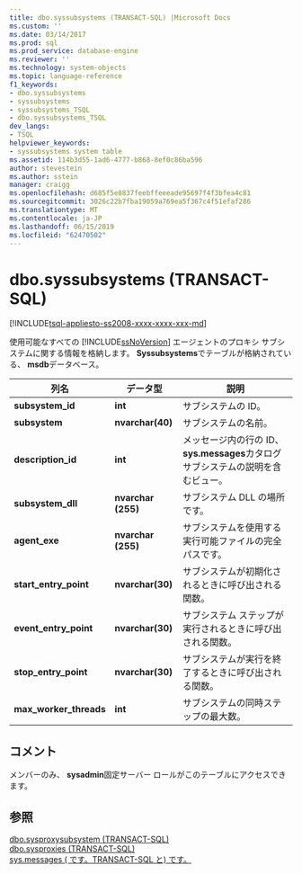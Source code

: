 ```yaml
---
title: dbo.syssubsystems (TRANSACT-SQL) |Microsoft Docs
ms.custom: ''
ms.date: 03/14/2017
ms.prod: sql
ms.prod_service: database-engine
ms.reviewer: ''
ms.technology: system-objects
ms.topic: language-reference
f1_keywords:
- dbo.syssubsystems
- syssubsystems
- syssubsystems_TSQL
- dbo.syssubsystems_TSQL
dev_langs:
- TSQL
helpviewer_keywords:
- syssubsystems system table
ms.assetid: 114b3d55-1ad6-4777-b868-8ef0c86ba596
author: stevestein
ms.author: sstein
manager: craigg
ms.openlocfilehash: d685f5e8837feebffeeeade95697f4f3bfea4c81
ms.sourcegitcommit: 3026c22b7fba19059a769ea5f367c4f51efaf286
ms.translationtype: MT
ms.contentlocale: ja-JP
ms.lasthandoff: 06/15/2019
ms.locfileid: "62470502"
---
```

# <a name="dbosyssubsystems-transact-sql"></a>dbo.syssubsystems (TRANSACT-SQL)
[!INCLUDE[tsql-appliesto-ss2008-xxxx-xxxx-xxx-md](../../includes/tsql-appliesto-ss2008-xxxx-xxxx-xxx-md.md)]

  使用可能なすべての [!INCLUDE[ssNoVersion](../../includes/ssnoversion-md.md)] エージェントのプロキシ サブシステムに関する情報を格納します。 **Syssubsystems**でテーブルが格納されている、 **msdb**データベース。  
  
|列名|データ型|説明|  
|-----------------|---------------|-----------------|  
|**subsystem_id**|**int**|サブシステムの ID。|  
|**subsystem**|**nvarchar(40)**|サブシステムの名前。|  
|**description_id**|**int**|メッセージ内の行の ID、 **sys.messages**カタログ サブシステムの説明を含むビュー。|  
|**subsystem_dll**|**nvarchar (255)**|サブシステム DLL の場所です。|  
|**agent_exe**|**nvarchar (255)**|サブシステムを使用する実行可能ファイルの完全パスです。|  
|**start_entry_point**|**nvarchar(30)**|サブシステムが初期化されるときに呼び出される関数。|  
|**event_entry_point**|**nvarchar(30)**|サブシステム ステップが実行されるときに呼び出される関数。|  
|**stop_entry_point**|**nvarchar(30)**|サブシステムが実行を終了するときに呼び出される関数。|  
|**max_worker_threads**|**int**|サブシステムの同時ステップの最大数。|  
  
## <a name="remarks"></a>コメント  
 メンバーのみ、 **sysadmin**固定サーバー ロールがこのテーブルにアクセスできます。  
  
## <a name="see-also"></a>参照  
 [dbo.sysproxysubsystem &#40;TRANSACT-SQL&#41;](../../relational-databases/system-tables/dbo-sysproxysubsystem-transact-sql.md)   
 [dbo.sysproxies &#40;TRANSACT-SQL&#41;](../../relational-databases/system-tables/dbo-sysproxies-transact-sql.md)   
 [sys.messages &#40; です。TRANSACT-SQL と&#41; です。](../../relational-databases/system-catalog-views/messages-for-errors-catalog-views-sys-messages.md)  
  
  
